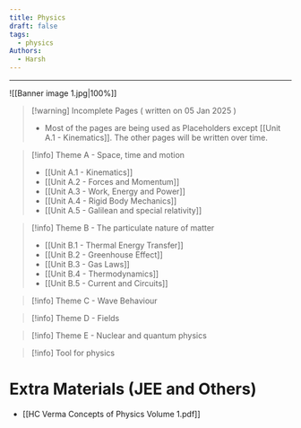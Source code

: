 ```yaml
---
title: Physics
draft: false
tags:
  - physics
Authors:
  - Harsh
---
```

---

![[Banner image 1.jpg|100%]]

>[!warning] Incomplete Pages ( written on 05 Jan 2025 )
>- Most of the pages are being used as Placeholders except [[Unit A.1 - Kinematics]]. The other pages will be written over time. 


>[!info] Theme A - Space, time and motion
> - [[Unit A.1 - Kinematics]]
> - [[Unit A.2 - Forces and Momentum]]
> - [[Unit A.3 - Work, Energy and Power]]
> - [[Unit A.4 - Rigid Body Mechanics]]
> - [[Unit A.5 - Galilean and special relativity]]

>[!info] Theme B - The particulate nature of matter
>- [[Unit B.1 - Thermal Energy Transfer]] 
>- [[Unit B.2 - Greenhouse Effect]]
>- [[Unit B.3 - Gas Laws]]
>- [[Unit B.4 - Thermodynamics]]
>- [[Unit B.5 - Current and Circuits]]

>[!info] Theme C - Wave Behaviour

>[!info] Theme D - Fields

>[!info] Theme E - Nuclear and quantum physics

>[!info] Tool for physics
>


# Extra Materials (JEE and Others)

- [[HC Verma Concepts of Physics Volume 1.pdf]]
